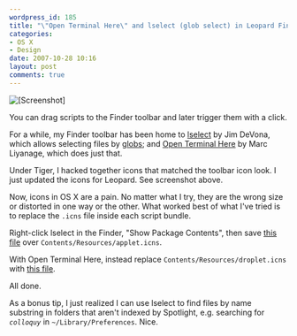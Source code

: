 ```yaml
---
wordpress_id: 185
title: "\"Open Terminal Here\" and lselect (glob select) in Leopard Finder"
categories:
- OS X
- Design
date: 2007-10-28 10:16
layout: post
comments: true
---
```

<p class="center"><img src="http://henrik.nyh.se/uploads/finder-leopard-buttons.png" alt="[Screenshot]" class="bordered"></p>

You can drag scripts to the Finder toolbar and later trigger them with a click.

For a while, my Finder toolbar has been home to <a href="http://anoved.net/lselect.html">lselect</a> by Jim DeVona, which allows selecting files by <a href="http://en.wikipedia.org/wiki/Glob_%28programming%29">globs</a>; and <a href="http://www.entropy.ch/software/applescript/">Open Terminal Here</a> by Marc Liyanage, which does just that.

Under Tiger, I hacked together icons that matched the toolbar icon look. I just updated the icons for Leopard. See screenshot above.

Now, icons in OS X are a pain. No matter what I try, they are the wrong size or distorted in one way or the other. What worked best of what I've tried is to replace the <code>.icns</code> file inside each script bundle.

Right-click lselect in the Finder, "Show Package Contents", then save <a href="http://henrik.nyh.se/uploads/lselect-applet.icns">this file</a> over <code>Contents/Resources/applet.icns</code>.

With Open Terminal Here, instead replace <code>Contents/Resources/droplet.icns</code> with <a href="http://henrik.nyh.se/uploads/openterminalhere-droplet.icns">this file</a>.

All done.

As a bonus tip, I just realized I can use lselect to find files by name substring in folders that aren't indexed by Spotlight, e.g. searching for <code>*colloquy*</code> in <code>~/Library/Preferences</code>. Nice.
